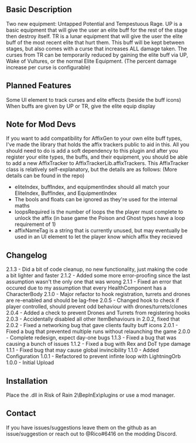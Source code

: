 Basic Description
------------
Two new equipment: Untapped Potential and Tempestuous Rage.
UP is a basic equipment that will give the user an elite buff for the rest of the stage then destroy itself.
TR is a lunar equipment that will give the user the elite buff of the most recent elite that hurt them. This buff will be kept between stages, but also comes with a curse that increases ALL damage taken.
The curses from TR can be temporarily reduced by gaining the elite buff via UP, Wake of Vultures, or the normal Elite Equipment. (The percent damage increase per curse is configurable)

Planned Features
------------
Some UI element to track curses and elite effects (beside the buff icons)
When buffs are given by UP or TR, give the elite equip display

Note for Mod Devs
------------
If you want to add compatibility for AffixGen to your own elite buff types, I've made the library that holds the affix trackers public to aid in this.
All you should need to do is add a soft dependency to this plugin and after you register your elite types, the buffs, and their equipment, you should be able to add a new AffixTracker to AffixTrackerLib.affixTrackers.
This AffixTracker class is relatively self-explanatory, but the details are as follows: (More details can be found in the repo)
- eliteIndex, buffIndex, and equipmentIndex should all match your EliteIndex, BuffIndex, and EquipmentIndex
- The bools and floats can be ignored as they're used for the internal maths
- loopsRequired is the number of loops the the player must complete to unlock the affix (in base game the Poison and Ghost types have a loop requirement of 1)
- affixNameTag is a string that is currently unused, but may eventually be used in an UI element to let the player know which affix they recieved

Changelog
------------
2.1.3 - Did a bit of code cleanup, no new functionality, just making the code a bit lighter and faster
2.1.2 - Added some more error-proofing since the last assumption wasn't the only one that was wrong
2.1.1 - Fixed an error that occured due to my assumption that every HealthComponent has a CharacterBody
2.1.0 - Major refactor to hook registration, turrets and drones are re-enabled and should be lag-free
2.0.5 - Changed hook to check if player controlled, should prevent odd behaviour with drones/turrets/clones
2.0.4 - Added a check to prevent Drones and Turrets from registering hooks
2.0.3 - Accidentally disabled all other ItemBehaviours in 2.0.2, fixed that
2.0.2 - Fixed a networking bug that gave clients faulty buff icons
2.0.1 - Fixed a bug that prevented multiple runs without relaunching the game
2.0.0 - Complete redesign, expect day-one bugs
1.1.3 - Fixed a bug that was causing a bunch of issues
1.1.2 - Fixed a bug with Rex and DoT type damage
1.1.1 - Fixed bug that may cause global invincibility
1.1.0 - Added Configuration
1.0.1 - Refactored to prevent infinte loop with LightningOrb
1.0.0 - Initial Upload

Installation
------------
Place the .dll in Risk of Rain 2\BepInEx\plugins or use a mod manager.

Contact
------------
If you have issues/suggestions leave them on the github as an issue/suggestion or reach out to @Rico#6416 on the modding Discord.